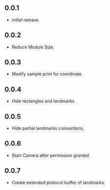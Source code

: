 ## 0.0.1

* initial release.

## 0.0.2

* Reduce Module Size.

## 0.0.3

* Modify sample print for coordinate.

## 0.0.4

* Hide rectangles and landmarks.

## 0.0.5

* Hide partial landmarks connections.

## 0.0.6

* Start Camera after permission granted.

## 0.0.7

* Create extended protocol buffer of landmarks.